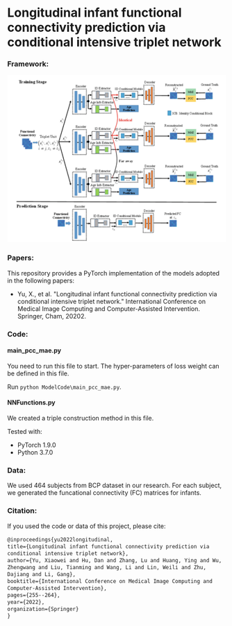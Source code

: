 # Longitudinal infant functional connectivity prediction via conditional intensive triplet network

### Framework:
![framework](main.png)

### Papers:
This repository provides a PyTorch implementation of the models adopted in the following papers:

- Yu, X., et al. "Longitudinal infant functional connectivity prediction via conditional intensive triplet network." International Conference on Medical Image Computing and Computer-Assisted Intervention. Springer, Cham, 20202.


### Code:
#### main_pcc_mae.py
You need to run this file to start. The hyper-parameters of loss weight can be defined in this file.

Run `python ModelCode\main_pcc_mae.py`. 

#### NNFunctions.py
We created a triple construction method in this file.



Tested with:
- PyTorch 1.9.0
- Python 3.7.0

### Data:
We used 464 subjects from BCP dataset in our research. For each subject, we generated the funcational connectivity (FC) matrices for infants.

### Citation:
If you used the code or data of this project,  please cite:
    
    @inproceedings{yu2022longitudinal,
    title={Longitudinal infant functional connectivity prediction via conditional intensive triplet network},
    author={Yu, Xiaowei and Hu, Dan and Zhang, Lu and Huang, Ying and Wu, Zhengwang and Liu, Tianming and Wang, Li and Lin, Weili and Zhu, Dajiang and Li, Gang},
    booktitle={International Conference on Medical Image Computing and Computer-Assisted Intervention},
    pages={255--264},
    year={2022},
    organization={Springer}
    }

